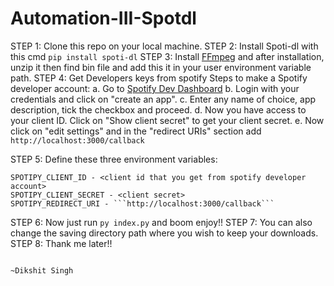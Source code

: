 # Automation-III-Spotdl

STEP 1: Clone this repo on your local machine.
STEP 2: Install Spoti-dl with this cmd ```pip install spoti-dl```
STEP 3: Install [FFmpeg](https://www.gyan.dev/ffmpeg/builds/ffmpeg-git-essentials.7z) and after installation, unzip it then find bin file and add this it in your user environment variable path.
STEP 4: Get Developers keys from spotify
    Steps to make a Spotify developer account:
a. Go to [Spotify Dev Dashboard](https://developer.spotify.com/dashboard/applications)
b. Login with your credentials and click on "create an app".
c. Enter any name of choice, app description, tick the checkbox and proceed.
d. Now you have access to your client ID. Click on "Show client secret" to get your client secret.
e. Now click on "edit settings" and in the "redirect URIs" section add ```http://localhost:3000/callback```

STEP 5: Define these three environment variables: 
```
SPOTIPY_CLIENT_ID - <client id that you get from spotify developer account>
SPOTIPY_CLIENT_SECRET - <client secret>
SPOTIPY_REDIRECT_URI - ```http://localhost:3000/callback```
```
STEP 6: Now just run ```py index.py``` and boom enjoy!!
STEP 7: You can also change the saving directory path where you wish to keep your downloads.
STEP 8: Thank me later!!

                                                                                         ~Dikshit Singh
